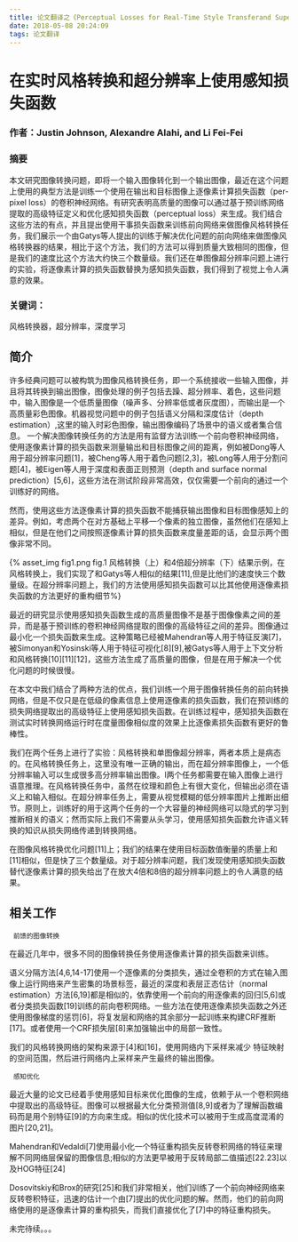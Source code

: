 ```yaml
---
title: 论文翻译之《Perceptual Losses for Real-Time Style Transferand Super-Resolution》
date: 2018-05-08 20:24:09
tags: 论文翻译
---
```

# 在实时风格转换和超分辨率上使用感知损失函数

### 作者：Justin Johnson, Alexandre Alahi, and Li Fei-Fei

### 摘要

本文研究图像转换问题，即将一个输入图像转化到一个输出图像，最近在这个问题上使用的典型方法是训练一个使用在输出和目标图像上逐像素计算损失函数（per-pixel loss）的卷积神经网络。有研究表明高质量的图像可以通过基于预训练网络提取的高级特征定义和优化感知损失函数（perceptual loss）来生成。我们结合这些方法的有点，并且提出使用干事损失函数来训练前向网络来做图像风格转换任务，我们展示一个由Gatys等人提出的训练于解决优化问题的前向网络来做图像风格转换器的结果，相比于这个方法，我们的方法可以得到质量大致相同的图像，但是我们的速度比这个方法大约快三个数量级。我们还在单图像超分辨率问题上进行的实验，将逐像素计算的损失函数替换为感知损失函数，我们得到了视觉上令人满意的效果。

### 关键词：

风格转换器，超分辨率，深度学习

## 简介

许多经典问题可以被构筑为图像风格转换任务，即一个系统接收一些输入图像，并且将其转换到输出图像，图像处理的例子包括去躁、超分辨率、着色，这些问题中，输入图像是一个低质量图像（噪声多、分辨率低或者灰度图），而输出是一个高质量彩色图像。机器视觉问题中的例子包括语义分隔和深度估计（depth estimation）,这里的输入时彩色图像，输出图像编码了场景中的语义或者集合信息。
一个解决图像转换任务的方法是用有监督方法训练一个前向卷积神经网络，使用逐像素计算的损失函数来测量输出和目标图像之间的距离，例如被Dong等人用于超分辨率问题[1]，被Cheng等人用于着色问题[2,3]，被Long等人用于分割问题[4]，被Eigen等人用于深度和表面正则预测（depth and surface normal prediction）[5,6]，这些方法在测试阶段非常高效，仅仅需要一个前向的通过一个训练好的网络。

然而，使用这些方法逐像素计算的损失函数不能捕获输出图像和目标图像感知上的差异。例如，考虑两个在对方基础上平移一个像素的独立图像，虽然他们在感知上相似，但是在他们之间按照逐像素计算的损失函数来度量差距的话，会显示两个图像非常不同。

{% asset_img fig1.png fig.1 风格转换（上）和4倍超分辨率（下）结果示例，在风格转换上，我们实现了和Gatys等人相似的结果[11],但是比他们的速度快三个数量级。在超分辨率问题上，我们的方法使用感知损失函数可以比其他使用逐像素损失函数的方法更好的重构细节%}

最近的研究显示使用感知损失函数生成的高质量图像不是基于图像像素之间的差异，而是基于预训练的卷积神经网络提取的图像的高级特征之间的差异。图像通过最小化一个损失函数来生成。这种策略已经被Mahendran等人用于特征反演[7]，被Simonyan和Yosinski等人用于特征可视化[8][9],被Gatys等人用于上下文分析和风格转换[10][11][12]，这些方法生成了高质量的图像，但是在用于解决一个优化问题的时候很慢。

在本文中我们结合了两种方法的优点，我们训练一个用于图像转换任务的前向转换网络，但是不仅只是在低级的像素信息上使用逐像素的损失函数，我们在预训练的损失网络提取出的高级特征上使用感知损失函数。在训练过程中，感知损失函数在测试实时转换网络运行时在度量图像相似度的效果上比逐像素损失函数有更好的鲁棒性。

我们在两个任务上进行了实验：风格转换和单图像超分辨率，两者本质上是病态的。在风格转换任务上，这里没有唯一正确的输出，而在超分辨率图像上，一个低分辨率输入可以生成很多高分辨率输出图像。l两个任务都需要在输入图像上进行语意推理。在风格转换任务中，虽然在纹理和颜色上有很大变化，但输出必须在语义上和输入相似。在超分辨率任务上，需要从视觉模糊的低分辨率图片上推断出细节。原则上，训练好的用于这两个任务的一个大容量的神经网络可以隐式的学习到推断相关的语义；然而实际上我们不需要从头学习，使用感知损失函数允许语义转换的知识从损失网络传递到转换网络。

在图像风格转换优化问题[11]上；我们的结果在使用目标函数值衡量的质量上和[11]相似，但是快了三个数量级。对于超分辨率问题，我们发现使用感知损失函数替代逐像素计算的损失给出了在放大4倍和8倍的超分辨率问题上的令人满意的结果。

## 相关工作

     前馈的图像转换

在最近几年中，很多不同的图像转换任务使用逐像素计算的损失函数来训练。

语义分隔方法[4,6,14-17]使用一个逐像素的分类损失，通过全卷积的方式在输入图像上运行网络来产生密集的场景标签，最近的深度和表层正态估计（normal estimation）方法[6,19]都是相似的，依靠使用一个前向的用逐像素的回归[5,6]或者分类损失函数[19]训练的前向卷积网络。一些方法在使用逐像素损失函数之外还使用图像梯度的惩罚[6]，将复发层和网络的其余部分一起训练来构建CRF推断[17]。或者使用一个CRF损失层[8]来加强输出中的局部一致性。

我们的风格转换网络的架构来源于[4]和[16]，使用网络内下采样来减少
特征映射的空间范围，然后进行网络内上采样来产生最终的输出图像。

     感知优化

最近大量的论文已经着手使用感知目标来优化图像的生成，依赖于从一个卷积网络中提取出的高级特征。图像可以根据最大化分类预测值[8,9]或者为了理解函数编码而是用个别特征[9]的方向来生成。相似的优化技术可以被用于生成高度混淆的图片[20,21]。

Mahendran和Vedaldi[7]使用最小化一个特征重构损失反转卷积网络的特征来理解不同网络层保留的图像信息;相似的方法更早被用于反转局部二值描述[22.23]以及HOG特征[24]

Dosovitskiy和Brox的研究[25]和我们非常相关，他们训练了一个前向神经网络来反转卷积特征，迅速的估计一个由[7]提出的优化问题的解。然而，他们的前向网络使用的是逐像素计算的重构损失，而我们直接优化了[7]中的特征重构损失。


未完待续。。。